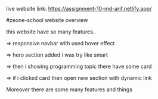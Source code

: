 live website link: https://assignment-10-md-arif.netlify.app/

#zeone-school website overview

this website have so many features..

=> responsive navbar with used hover effect

=> hero section added i was try like smart

=> then i showing programming topic there have some card

=> if i clicked card then open new  section with dynamic link



Moreover there are some many features and things

